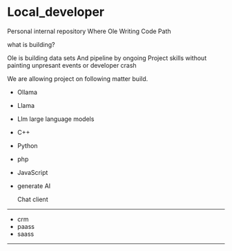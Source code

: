 # Local_developer
Personal internal repository Where Ole Writing Code Path



what is building?

Ole is building data sets
And pipeline by ongoing
Project skills without painting
unpresant events or developer crash


We are allowing project on following matter build.

- Ollama
- Llama
- Llm large language models
- C++
- Python
- php
- JavaScript
- generate AI

  Chat client


--------------

- crm
- paass 
- saass

-------------
